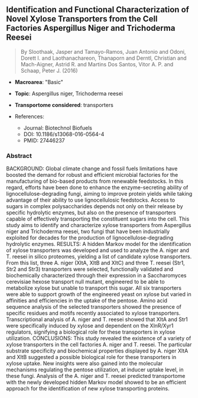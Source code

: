 ## Identification and Functional Characterization of Novel Xylose Transporters from the Cell Factories Aspergillus Niger and Trichoderma Reesei

> By Sloothaak, Jasper and Tamayo-Ramos, Juan Antonio and Odoni, Dorett I. and Laothanachareon, Thanaporn and Derntl, Christian and Mach-Aigner, Astrid R. and Martins Dos Santos, Vitor A. P. and Schaap, Peter J. (2016)

- **Macroarea**: "Basic"
- **Topic**: Aspergillus niger, Trichoderma reesei
- **Transportome considered**: transporters

- References:
  - Journal: Biotechnol Biofuels
  - DOI: 10.1186/s13068-016-0564-4
  - PMID: 27446237

### Abstract

BACKGROUND: Global climate change and fossil fuels limitations have boosted the demand for robust and efficient microbial factories for the manufacturing of bio-based products from renewable feedstocks. In this regard, efforts have been done to enhance the enzyme-secreting ability of lignocellulose-degrading fungi, aiming to improve protein yields while taking advantage of their ability to use lignocellulosic feedstocks. Access to sugars in complex polysaccharides depends not only on their release by specific hydrolytic enzymes, but also on the presence of transporters capable of effectively transporting the constituent sugars into the cell. This study aims to identify and characterize xylose transporters from Aspergillus niger and Trichoderma reesei, two fungi that have been industrially exploited for decades for the production of lignocellulose-degrading hydrolytic enzymes. RESULTS: A hidden Markov model for the identification of xylose transporters was developed and used to analyze the A. niger and T. reesei in silico proteomes, yielding a list of candidate xylose transporters. From this list, three A. niger (XltA, XltB and XltC) and three T. reesei (Str1, Str2 and Str3) transporters were selected, functionally validated and biochemically characterized through their expression in a Saccharomyces cerevisiae hexose transport null mutant, engineered to be able to metabolize xylose but unable to transport this sugar. All six transporters were able to support growth of the engineered yeast on xylose but varied in affinities and efficiencies in the uptake of the pentose. Amino acid sequence analysis of the selected transporters showed the presence of specific residues and motifs recently associated to xylose transporters. Transcriptional analysis of A. niger and T. reesei showed that XltA and Str1 were specifically induced by xylose and dependent on the XlnR/Xyr1 regulators, signifying a biological role for these transporters in xylose utilization. CONCLUSIONS: This study revealed the existence of a variety of xylose transporters in the cell factories A. niger and T. reesei. The particular substrate specificity and biochemical properties displayed by A. niger XltA and XltB suggested a possible biological role for these transporters in xylose uptake. New insights were also gained into the molecular mechanisms regulating the pentose utilization, at inducer uptake level, in these fungi. Analysis of the A. niger and T. reesei predicted transportome with the newly developed hidden Markov model showed to be an efficient approach for the identification of new xylose transporting proteins.
